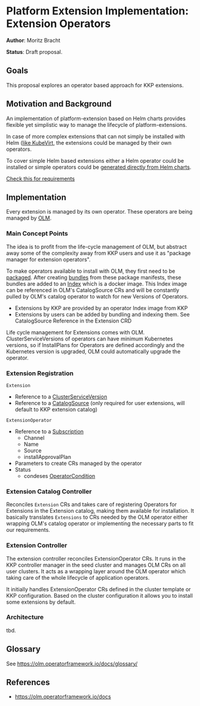 # Platform Extension Implementation: Extension Operators

**Author**: Moritz Bracht

**Status**: Draft proposal.

## Goals

This proposal explores an operator based approach for KKP extensions.

## Motivation and Background

An implementation of platform-extension based on Helm charts provides flexible yet simplistic way to
manage the lifecycle of platform-extensions.

In case of more complex extensions that can not simply be installed with Helm ([like
KubeVirt](https://kubevirt.io/user-guide/operations/installation/), the extensions could be managed
by their own operators.

To cover simple Helm based extensions either a Helm operator could be installed or simple operators
could be [generated directly from Helm
charts](https://sdk.operatorframework.io/docs/building-operators/helm/tutorial/).

[Check this for requirements](./platform-extensions.md#requirements-for-implementations)

## Implementation

Every extension is managed by its own operator. These operators are being managed by
[OLM](https://olm.operatorframework.io/).

### Main Concept Points

The idea is to profit from the life-cycle management of OLM, but abstract away some of the
complexity away from KKP users and use it as "package manager for extension operators".

To make operators available to install with OLM, they first need to be
[packaged](https://olm.operatorframework.io/docs/tasks/creating-operator-manifests/). After creating
[bundles](https://olm.operatorframework.io/docs/tasks/creating-operator-bundle/) from these package
manifests, these bundles are added to an
[Index](https://olm.operatorframework.io/docs/tasks/creating-an-index/) which is a docker image.
This Index image can be referenced in OLM's CatalogSource CRs and will be constantly pulled by OLM's
catalog operator to watch for new Versions of Operators.

* Extensions by KKP are provided by an operator Index image from KKP
* Extensions by users can be added by bundling and indexing them. See CatalogSource Reference in the
  Extension CRD

Life cycle management for Extensions comes with OLM. ClusterServiceVersions of operators can have
minimum Kubernetes versions, so if InstallPlans for Operators are defined accordingly and the
Kubernetes version is upgraded, OLM could automatically upgrade the operator.

### Extension Registration

`Extension`
* Reference to a
  [ClusterServiceVersion](https://olm.operatorframework.io/docs/concepts/crds/clusterserviceversion/)
* Reference to a [CatalogSource](https://olm.operatorframework.io/docs/concepts/crds/catalogsource/)
  (only required for user extensions, will default to KKP extension catalog)

`ExtensionOperator`
* Reference to a [Subscription](https://olm.operatorframework.io/docs/concepts/crds/subscription/)
  * Channel
  * Name
  * Source
  * installApprovalPlan
* Parameters to create CRs managed by the operator
* Status
  * condeses [OperatorCondition](https://olm.operatorframework.io/docs/concepts/crds/operatorcondition/)

### Extension Catalog Controller

Reconciles `Extension` CRs and takes care of registering Operators for Extensions in the Extension
catalog, making them available for installation.  It basically translates `Extensions` to CRs needed
by the OLM operator either wrapping OLM's catalog operator or implementing the necessary parts to
fit our requirements.

### Extension Controller

The extension controller reconciles ExtensionOperator CRs. It runs in the KKP controller manager in
the seed cluster and manages OLM CRs on all user clusters. It acts as a wrapping layer around the
OLM operator which taking care of the whole lifecycle of application operators.

It initially handles ExtensionOperator CRs defined in the cluster template or KKP configuration.
Based on the cluster configuration it allows you to install some extensions by default.

### Architecture

tbd.

## Glossary

See https://olm.operatorframework.io/docs/glossary/

## References

* https://olm.operatorframework.io/docs
